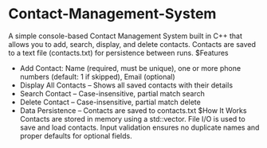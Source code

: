 # Contact-Management-System
A simple console-based Contact Management System built in C++ that allows you to add, search, display, and delete contacts. Contacts are saved to a text file (contacts.txt) for persistence between runs.
$Features
- Add Contact: Name (required, must be unique), one or more phone numbers (default: 1 if skipped), Email (optional)
- Display All Contacts – Shows all saved contacts with their details
- Search Contact – Case-insensitive, partial match search
- Delete Contact – Case-insensitive, partial match delete
- Data Persistence – Contacts are saved to contacts.txt
$How It Works
Contacts are stored in memory using a std::vector<Contact>. File I/O is used to save and load contacts. Input validation ensures no duplicate names and proper defaults for optional fields.
